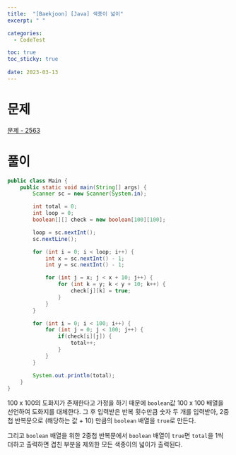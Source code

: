 ```yaml
---
title:  "[Baekjoon] [Java] 색종이 넓이"
excerpt: " "

categories:
  - CodeTest

toc: true
toc_sticky: true
 
date: 2023-03-13
---
```


# 문제

[문제 - 2563](https://www.acmicpc.net/problem/2563)

# 풀이

```java
public class Main {
    public static void main(String[] args) {
        Scanner sc = new Scanner(System.in);

        int total = 0;
        int loop = 0;
        boolean[][] check = new boolean[100][100];

        loop = sc.nextInt();
        sc.nextLine();

        for (int i = 0; i < loop; i++) {
            int x = sc.nextInt() - 1;
            int y = sc.nextInt() - 1;

            for (int j = x; j < x + 10; j++) {
                for (int k = y; k < y + 10; k++) {
                    check[j][k] = true;
                }
            }
        }

        for (int i = 0; i < 100; i++) {
            for (int j = 0; j < 100; j++) {
                if(check[i][j]) {
                    total++;
                }
            }
        }

        System.out.println(total);
    }
}
```

100 x 100의 도화지가 존재한다고 가정을 하기 때문에 `boolean`값 100 x 100 배열을 선언하여 도화지를 대체한다. 그 후 입력받은 반복 횟수만큼 숫자 두 개를 입력받아, 2중첩 반복문으로 (해당하는 값 + 10) 만큼의 `boolean` 배열을 `true`로 만든다.

그리고 `boolean` 배열을 위한 2중첩 반복문에서 `boolean` 배열이 `true`면 `total`을 1씩 더하고 출력하면 겹친 부분을 제외한 모든 색종이의 넓이가 출력된다.